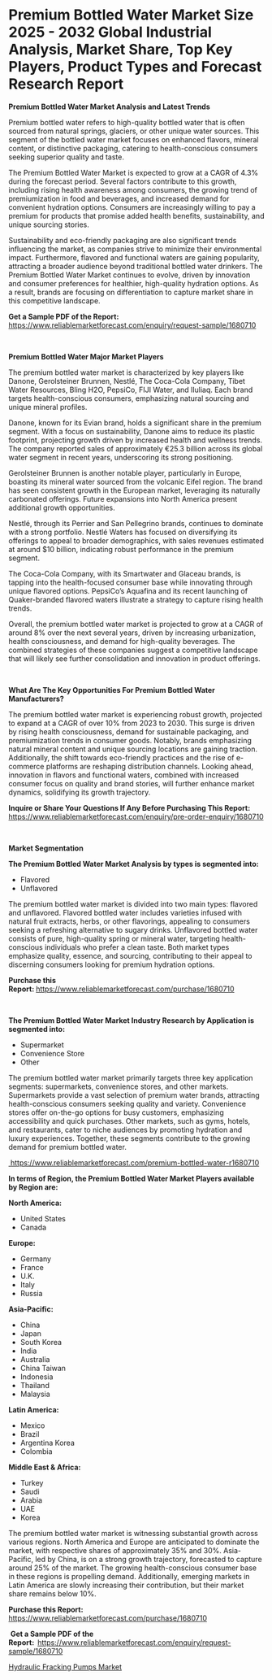 <p><h1>Premium Bottled Water Market Size 2025 - 2032 Global Industrial Analysis, Market Share, Top Key Players, Product Types and Forecast Research Report</h1></p><p><strong>Premium Bottled Water Market Analysis and Latest Trends</strong></p>
<p><p>Premium bottled water refers to high-quality bottled water that is often sourced from natural springs, glaciers, or other unique water sources. This segment of the bottled water market focuses on enhanced flavors, mineral content, or distinctive packaging, catering to health-conscious consumers seeking superior quality and taste.</p><p>The Premium Bottled Water Market is expected to grow at a CAGR of 4.3% during the forecast period. Several factors contribute to this growth, including rising health awareness among consumers, the growing trend of premiumization in food and beverages, and increased demand for convenient hydration options. Consumers are increasingly willing to pay a premium for products that promise added health benefits, sustainability, and unique sourcing stories.</p><p>Sustainability and eco-friendly packaging are also significant trends influencing the market, as companies strive to minimize their environmental impact. Furthermore, flavored and functional waters are gaining popularity, attracting a broader audience beyond traditional bottled water drinkers. The Premium Bottled Water Market continues to evolve, driven by innovation and consumer preferences for healthier, high-quality hydration options. As a result, brands are focusing on differentiation to capture market share in this competitive landscape.</p></p>
<p><strong>Get a Sample PDF of the Report:&nbsp;</strong> <a href="https://www.reliablemarketforecast.com/enquiry/request-sample/1680710?utm_campaign=2111&utm_medium=2&utm_source=Github&utm_content=ia&utm_term=28022025&utm_id=premium-bottled-water">https://www.reliablemarketforecast.com/enquiry/request-sample/1680710</a></p>
<p>&nbsp;</p>
<p><strong>Premium Bottled Water Major Market Players</strong></p>
<p><p>The premium bottled water market is characterized by key players like Danone, Gerolsteiner Brunnen, Nestlé, The Coca-Cola Company, Tibet Water Resources, Bling H2O, PepsiCo, FIJI Water, and Iluliaq. Each brand targets health-conscious consumers, emphasizing natural sourcing and unique mineral profiles.</p><p>Danone, known for its Evian brand, holds a significant share in the premium segment. With a focus on sustainability, Danone aims to reduce its plastic footprint, projecting growth driven by increased health and wellness trends. The company reported sales of approximately €25.3 billion across its global water segment in recent years, underscoring its strong positioning.</p><p>Gerolsteiner Brunnen is another notable player, particularly in Europe, boasting its mineral water sourced from the volcanic Eifel region. The brand has seen consistent growth in the European market, leveraging its naturally carbonated offerings. Future expansions into North America present additional growth opportunities.</p><p>Nestlé, through its Perrier and San Pellegrino brands, continues to dominate with a strong portfolio. Nestlé Waters has focused on diversifying its offerings to appeal to broader demographics, with sales revenues estimated at around $10 billion, indicating robust performance in the premium segment.</p><p>The Coca-Cola Company, with its Smartwater and Glaceau brands, is tapping into the health-focused consumer base while innovating through unique flavored options. PepsiCo’s Aquafina and its recent launching of Quaker-branded flavored waters illustrate a strategy to capture rising health trends.</p><p>Overall, the premium bottled water market is projected to grow at a CAGR of around 8% over the next several years, driven by increasing urbanization, health consciousness, and demand for high-quality beverages. The combined strategies of these companies suggest a competitive landscape that will likely see further consolidation and innovation in product offerings.</p></p>
<p>&nbsp;</p>
<p><strong>What Are The Key Opportunities For Premium Bottled Water Manufacturers?</strong></p>
<p><p>The premium bottled water market is experiencing robust growth, projected to expand at a CAGR of over 10% from 2023 to 2030. This surge is driven by rising health consciousness, demand for sustainable packaging, and premiumization trends in consumer goods. Notably, brands emphasizing natural mineral content and unique sourcing locations are gaining traction. Additionally, the shift towards eco-friendly practices and the rise of e-commerce platforms are reshaping distribution channels. Looking ahead, innovation in flavors and functional waters, combined with increased consumer focus on quality and brand stories, will further enhance market dynamics, solidifying its growth trajectory.</p></p>
<p><strong>Inquire or Share Your Questions If Any Before Purchasing This Report:</strong> <a href="https://www.reliablemarketforecast.com/enquiry/pre-order-enquiry/1680710?utm_campaign=2111&utm_medium=2&utm_source=Github&utm_content=ia&utm_term=28022025&utm_id=premium-bottled-water">https://www.reliablemarketforecast.com/enquiry/pre-order-enquiry/1680710</a></p>
<p>&nbsp;</p>
<p><strong>Market Segmentation</strong></p>
<p><strong>The Premium Bottled Water Market Analysis by types is segmented into:</strong></p>
<p><ul><li>Flavored</li><li>Unflavored</li></ul></p>
<p><p>The premium bottled water market is divided into two main types: flavored and unflavored. Flavored bottled water includes varieties infused with natural fruit extracts, herbs, or other flavorings, appealing to consumers seeking a refreshing alternative to sugary drinks. Unflavored bottled water consists of pure, high-quality spring or mineral water, targeting health-conscious individuals who prefer a clean taste. Both market types emphasize quality, essence, and sourcing, contributing to their appeal to discerning consumers looking for premium hydration options.</p></p>
<p><strong>Purchase this Report:&nbsp;</strong><a href="https://www.reliablemarketforecast.com/purchase/1680710?utm_campaign=2111&utm_medium=2&utm_source=Github&utm_content=ia&utm_term=28022025&utm_id=premium-bottled-water">https://www.reliablemarketforecast.com/purchase/1680710</a></p>
<p>&nbsp;</p>
<p><strong>The Premium Bottled Water Market Industry Research by Application is segmented into:</strong></p>
<p><ul><li>Supermarket</li><li>Convenience Store</li><li>Other</li></ul></p>
<p><p>The premium bottled water market primarily targets three key application segments: supermarkets, convenience stores, and other markets. Supermarkets provide a vast selection of premium water brands, attracting health-conscious consumers seeking quality and variety. Convenience stores offer on-the-go options for busy customers, emphasizing accessibility and quick purchases. Other markets, such as gyms, hotels, and restaurants, cater to niche audiences by promoting hydration and luxury experiences. Together, these segments contribute to the growing demand for premium bottled water.</p></p>
<p><a href="https://www.reliablemarketforecast.com/premium-bottled-water-r1680710?utm_campaign=2111&utm_medium=2&utm_source=Github&utm_content=ia&utm_term=28022025&utm_id=premium-bottled-water">&nbsp;https://www.reliablemarketforecast.com/premium-bottled-water-r1680710</a></p>
<p><strong>In terms of Region, the Premium Bottled Water Market Players available by Region are:</strong></p>
<p>
    <p> <strong> North America: </strong>
        <ul>
            <li>United States</li>
            <li>Canada</li>
        </ul>
        </p> 
    <p> <strong> Europe: </strong>
        <ul>
            <li>Germany</li>
            <li>France</li>
            <li>U.K.</li>
            <li>Italy</li>
            <li>Russia</li>
        </ul>
        </p> 
    <p> <strong> Asia-Pacific: </strong>
        <ul>
            <li>China</li>
            <li>Japan</li>
            <li>South Korea</li>
            <li>India</li>
            <li>Australia</li>
            <li>China Taiwan</li>
            <li>Indonesia</li>
            <li>Thailand</li>
            <li>Malaysia</li>
        </ul>
        </p> 
    <p> <strong> Latin America: </strong>
        <ul>
            <li>Mexico</li>
            <li>Brazil</li>
            <li>Argentina Korea</li>
            <li>Colombia</li>
        </ul>
        </p> 
    <p> <strong> Middle East & Africa: </strong>
        <ul>
            <li>Turkey</li>
            <li>Saudi</li>
            <li>Arabia</li>
            <li>UAE</li>
            <li>Korea</li>
        </ul>
    </p>
    </p>
<p><p>The premium bottled water market is witnessing substantial growth across various regions. North America and Europe are anticipated to dominate the market, with respective shares of approximately 35% and 30%. Asia-Pacific, led by China, is on a strong growth trajectory, forecasted to capture around 25% of the market. The growing health-conscious consumer base in these regions is propelling demand. Additionally, emerging markets in Latin America are slowly increasing their contribution, but their market share remains below 10%.</p></p>
<p><strong>Purchase this Report: </strong><a href="https://www.reliablemarketforecast.com/purchase/1680710?utm_campaign=2111&utm_medium=2&utm_source=Github&utm_content=ia&utm_term=28022025&utm_id=premium-bottled-water">https://www.reliablemarketforecast.com/purchase/1680710</a></p>
<p>&nbsp;<strong>Get a Sample PDF of the Report:&nbsp;&nbsp;</strong><a href="https://www.reliablemarketforecast.com/enquiry/request-sample/1680710?utm_campaign=2111&utm_medium=2&utm_source=Github&utm_content=ia&utm_term=28022025&utm_id=premium-bottled-water">https://www.reliablemarketforecast.com/enquiry/request-sample/1680710</a></p>
<p><strong></strong></p>
<p><p><a href="https://github.com/jhamygunler/Market-Research-Report-List-1/blob/main/hydraulic-fracking-pumps-market.md?utm_campaign=2111&utm_medium=2&utm_source=Github&utm_content=ia&utm_term=28022025&utm_id=premium-bottled-water">Hydraulic Fracking Pumps Market</a></p></p>